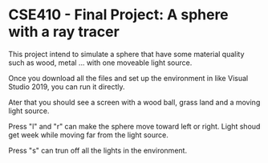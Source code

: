 # CSE410 - Final Project: A sphere with a ray tracer

This project intend to simulate a sphere that have some material quality such as wood, 
metal ... with one moveable light source.

Once you download all the files and set up the environment in like Visual Studio 2019, 
you can run it directly.

Ater that you should see a screen with a wood ball, grass land and a moving light source.

Press "l" and "r" can make the sphere move toward left or right. Light shoud get week while moving far from the light source.

Press "s" can trun off all the lights in the environment.
